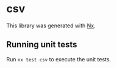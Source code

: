 # csv

This library was generated with [Nx](https://nx.dev).

## Running unit tests

Run `nx test csv` to execute the unit tests.
